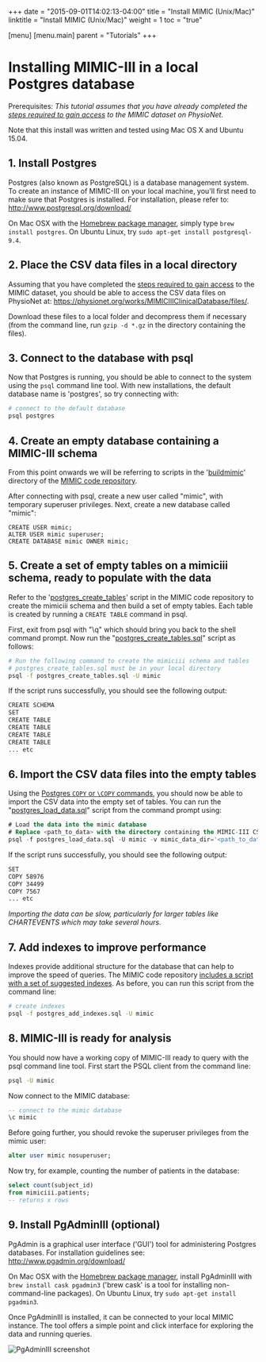 +++
date = "2015-09-01T14:02:13-04:00"
title = "Install MIMIC (Unix/Mac)"
linktitle = "Install MIMIC (Unix/Mac)"
weight = 1
toc = "true"

[menu]
  [menu.main]
    parent = "Tutorials"
+++

# Installing MIMIC-III in a local Postgres database

Prerequisites: *This tutorial assumes that you have already completed the [steps required to gain access](/gettingstarted/access) to the MIMIC dataset on PhysioNet.*

Note that this install was written and tested using Mac OS X and Ubuntu 15.04.

## 1. Install Postgres

Postgres (also known as PostgreSQL) is a database management system. To create an instance of MIMIC-III on your local machine, you'll first need to make sure that Postgres is installed. For installation, please refer to: http://www.postgresql.org/download/

On Mac OSX with the [Homebrew package manager](http://brew.sh/), simply type ```brew install postgres```. On Ubuntu Linux, try ```sudo apt-get install postgresql-9.4```.

## 2. Place the CSV data files in a local directory

Assuming that you have completed the [steps required to gain access](/gettingstarted/access) to the MIMIC dataset, you should be able to access the CSV data files on PhysioNet at: https://physionet.org/works/MIMICIIIClinicalDatabase/files/.

Download these files to a local folder and decompress them if necessary (from the command line, run ```gzip -d *.gz``` in the directory containing the files).

## 3. Connect to the database with psql

Now that Postgres is running, you should be able to connect to the system using the ```psql``` command line tool. With new installations, the default database name is 'postgres', so try connecting with:

``` bash
# connect to the default database
psql postgres
```

## 4. Create an empty database containing a MIMIC-III schema

From this point onwards we will be referring to scripts in the '[buildmimic](https://github.com/MIT-LCP/mimic-code/tree/master/buildmimic)' directory of the [MIMIC code repository](https://github.com/MIT-LCP/mimic-code/).

After connecting with psql, create a new user called "mimic", with temporary superuser privileges. Next, create a new database called "mimic":

``` psql
CREATE USER mimic;
ALTER USER mimic superuser;
CREATE DATABASE mimic OWNER mimic;
```

## 5. Create a set of empty tables on a mimiciii schema, ready to populate with the data

Refer to the '[postgres_create_tables](https://github.com/MIT-LCP/mimic-code/tree/master/buildmimic/postgres)' script in the MIMIC code repository to create the mimiciii schema and then build a set of empty tables. Each table is created by running a ```CREATE TABLE``` command in psql.

First, exit from psql with "\q" which should bring you back to the shell command prompt. Now run the "[postgres\_create\_tables.sql](https://github.com/MIT-LCP/mimic-code/blob/master/buildmimic/postgres/postgres_create_tables.sql)" script as follows:

``` bash
# Run the following command to create the mimiciii schema and tables
# postgres_create_tables.sql must be in your local directory
psql -f postgres_create_tables.sql -U mimic
```

If the script runs successfully, you should see the following output:

``` bash
CREATE SCHEMA
SET
CREATE TABLE
CREATE TABLE
CREATE TABLE
CREATE TABLE
... etc
```

## 6. Import the CSV data files into the empty tables

Using the [Postgres ```COPY``` or ```\COPY``` commands](https://wiki.postgresql.org/wiki/COPY), you should now be able to import the CSV data into the empty set of tables. You can run the "[postgres\_load\_data.sql](https://github.com/MIT-LCP/mimic-code/blob/master/buildmimic/postgres/postgres_load_data.sql)" script from the command prompt using:

``` sql
# Load the data into the mimic database
# Replace <path_to_data> with the directory containing the MIMIC-III CSV files
psql -f postgres_load_data.sql -U mimic -v mimic_data_dir='<path_to_data>'
```

If the script runs successfully, you should see the following output:

``` bash
SET
COPY 58976
COPY 34499
COPY 7567
... etc
```

*Importing the data can be slow, particularly for larger tables like CHARTEVENTS which may take several hours.*

## 7. Add indexes to improve performance

Indexes provide additional structure for the database that can help to improve the speed of queries. The MIMIC code repository [includes a script with a set of suggested indexes](https://github.com/MIT-LCP/mimic-code/blob/master/buildmimic/postgres/postgres_add_indexes.sql). As before, you can run this script from the command line:

``` bash
# create indexes
psql -f postgres_add_indexes.sql -U mimic
```

## 8. MIMIC-III is ready for analysis

You should now have a working copy of MIMIC-III ready to query with the psql command line tool. First start the PSQL client from the command line:

``` bash
psql -U mimic
```

Now connect to the MIMIC database:

``` sql
-- connect to the mimic database
\c mimic
```

Before going further, you should revoke the superuser privileges from the mimic user:

``` sql
alter user mimic nosuperuser;
```

Now try, for example, counting the number of patients in the database:

``` sql
select count(subject_id)
from mimiciii.patients;
-- returns x rows
```

## 9. Install PgAdminIII (optional)

PgAdmin is a graphical user interface ('GUI') tool for administering Postgres databases. For installation guidelines see: http://www.pgadmin.org/download/

On Mac OSX with the [Homebrew package manager](http://brew.sh/), install PgAdminIII with ```brew install cask pgadmin3``` ('brew cask' is a tool for installing non-command-line packages). On Ubuntu Linux, try ```sudo apt-get install pgadmin3```.

Once PgAdminIII is installed, it can be connected to your local MIMIC instance. The tool offers a simple point and click interface for exploring the data and running queries.

![PgAdminIII screenshot](/img/tutorial_pgadminIII.png)

